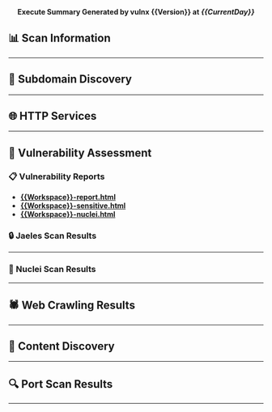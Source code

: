 <p align="center">
  <br />
  <br />
  <strong>Execute Summary Generated by vulnx {{Version}} at <em>{{CurrentDay}}</em></strong>
</p>

## 📊 Scan Information 

<scanInfo />

***

## 🚀 Subdomain Discovery

<content src="{{Output}}/subdomain/final-{{Workspace}}.txt" shorten=true />

***

## 🌐 HTTP Services

<content src="{{Output}}/fingerprint/beautify-{{Workspace}}-http.txt" />

***

## 🐞 Vulnerability Assessment

### 📋 Vulnerability Reports

- [**{{Workspace}}-report.html**]({{Output}}/vuln/active/{{Workspace}}-report.html)
- [**{{Workspace}}-sensitive.html**]({{Output}}/vuln/sensitive/{{Workspace}}-sensitive.html)
- [**{{Workspace}}-nuclei.html**]({{Output}}/vuln/nuclei/{{Workspace}}-nuclei.html)

### 🔒 Jaeles Scan Results

<content src="{{Output}}/vuln/active/jaeles-summary.txt" />

<content src="{{Output}}/vuln/sensitive/jaeles-summary.txt" />

***

### 🎯 Nuclei Scan Results

<content src="{{Output}}/vuln/nuclei/{{Workspace}}-nuclei-scan.txt" />

***

## 🕷️ Web Crawling Results

<content src="{{Output}}/linkfinding/links-{{Workspace}}.txt" />

***

## 📂 Content Discovery

<content src="{{Output}}/directory/unique-beautify-{{Workspace}}.txt" />

***

## 🔍 Port Scan Results

<content src="{{Output}}/portscan/open-ports.txt" />

***


